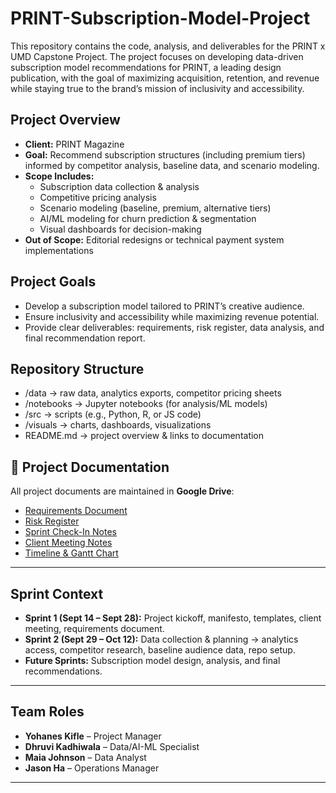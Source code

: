 # PRINT-Subscription-Model-Project
This repository contains the code, analysis, and deliverables for the PRINT x UMD Capstone Project.
The project focuses on developing data-driven subscription model recommendations for PRINT, a leading design publication, with the goal of maximizing acquisition, retention, and revenue while staying true to the brand’s mission of inclusivity and accessibility.

## Project Overview
- **Client:** PRINT Magazine
- **Goal:** Recommend subscription structures (including premium tiers) informed by competitor analysis, baseline data, and scenario modeling.
- **Scope Includes:**
  - Subscription data collection & analysis
  - Competitive pricing analysis
  - Scenario modeling (baseline, premium, alternative tiers)
  - AI/ML modeling for churn prediction & segmentation
  - Visual dashboards for decision-making
- **Out of Scope:** Editorial redesigns or technical payment system implementations

## Project Goals
- Develop a subscription model tailored to PRINT’s creative audience.
- Ensure inclusivity and accessibility while maximizing revenue potential.
- Provide clear deliverables: requirements, risk register, data analysis, and final recommendation report.

## Repository Structure
- /data        → raw data, analytics exports, competitor pricing sheets
- /notebooks   → Jupyter notebooks (for analysis/ML models)
- /src         → scripts (e.g., Python, R, or JS code)
- /visuals     → charts, dashboards, visualizations
- README.md    → project overview & links to documentation

## 📂 Project Documentation
All project documents are maintained in **Google Drive**:  
- [Requirements Document](<insert-link-here>)  
- [Risk Register](<insert-link-here>)  
- [Sprint Check-In Notes](<insert-link-here>)  
- [Client Meeting Notes](<insert-link-here>)  
- [Timeline & Gantt Chart](<insert-link-here>)  

---

## Sprint Context
- **Sprint 1 (Sept 14 – Sept 28):** Project kickoff, manifesto, templates, client meeting, requirements document.  
- **Sprint 2 (Sept 29 – Oct 12):** Data collection & planning → analytics access, competitor research, baseline audience data, repo setup.  
- **Future Sprints:** Subscription model design, analysis, and final recommendations.  

---

## Team Roles
- **Yohanes Kifle** – Project Manager  
- **Dhruvi Kadhiwala** – Data/AI-ML Specialist  
- **Maia Johnson** – Data Analyst  
- **Jason Ha** – Operations Manager

---
